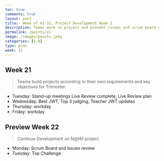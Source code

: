```yaml
---
toc: true
comments: true
layout: post
title:  Week of 01-31, Project Development Week 2
description: Teams work on project and present issues and scrum board each Monday.
permalink: /points/21
image: /images/points.jpeg
categories: [1.B]
type: plan
week: 21
---
```


## Week 21
> Teams build projects according to their own requirements and key objectives for Trimester.
- Tuesday: Stand-up meetings Live Review complete, Live Review plan
- Wednesday: Best JWT, Top 3 judging; Teacher JWT updates
- Thursday: workday
- Friday: workday

## Preview Week 22
> Continue Development on N@tM project
- Monday: Scrum Board and Issues review
- Tuesday: Top Challenge